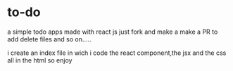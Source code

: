 # to-do

a simple todo apps made with react js
just fork and make a make a PR to add delete files and so on.....

i create an index file in wich i code the react component,the jsx and the css all in the html so enjoy
